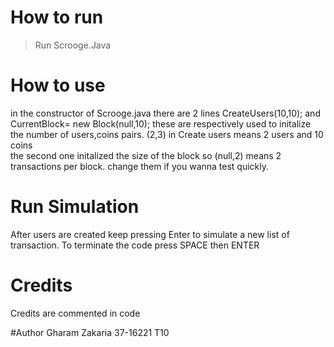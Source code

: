 # How to run
> Run Scrooge.Java

# How to use
in the constructor of Scrooge.java there are 2 lines
		CreateUsers(10,10);
and 
		CurrentBlock= new Block(null,10);
these are respectively used to initalize the number of users,coins pairs. (2,3) in Create users means 2 users and 10 coins  
the second one initalized the size of the block so (null,2) means 2 transactions per block. change them if you wanna test quickly.



# Run Simulation
After users are created keep pressing Enter to simulate a new list of transaction. 
To terminate the code press SPACE then ENTER 


# Credits
Credits are commented in code


#Author
Gharam Zakaria
37-16221
T10